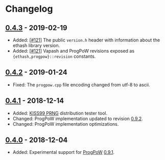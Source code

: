 # Changelog

## [0.4.3] - 2019-02-19

 - Added: [[#121](https://github.com/chfast/ethash/pull/121)]
   The public `version.h` header with information about the ethash library version.
 - Added: [[#121](https://github.com/chfast/ethash/pull/121)]
   Vapash and ProgPoW revisions exposed as `{ethash,progpow}::revision` constants.

## [0.4.2] - 2019-01-24

 - Fixed: The `progpow.cpp` file encoding changed from utf-8 to ascii.

## [0.4.1] - 2018-12-14

 - Added: [KISS99 PRNG](https://en.wikipedia.org/wiki/KISS_(algorithm)) distribution tester tool.
 - Changed: ProgPoW implementation updated to revision [0.9.2][progpow-changelog].
 - Changed: ProgPoW implementation optimizations.

## [0.4.0] - 2018-12-04

 - Added: Experimental support for [ProgPoW] [0.9.1][ProgPoW-changelog].


[0.4.3]: https://github.com/chfast/ethash/releases/tag/v0.4.3
[0.4.2]: https://github.com/chfast/ethash/releases/tag/v0.4.2
[0.4.1]: https://github.com/chfast/ethash/releases/tag/v0.4.1
[0.4.0]: https://github.com/chfast/ethash/releases/tag/v0.4.0

[ProgPoW]: https://github.com/ifdefelse/ProgPOW/blob/master/README.md
[ProgPoW-changelog]: https://github.com/ifdefelse/ProgPOW#change-history
